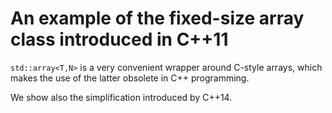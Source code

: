 # An example of the fixed-size array class introduced in C++11 #

``std::array<T,N>`` is a very convenient wrapper around C-style arrays, which makes the use of the latter obsolete in C++ programming.

We show also the simplification introduced by C++14.
